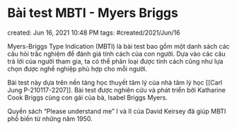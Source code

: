 # Bài test MBTI - Myers Briggs

created: Jun 16, 2021 10:48 PM
tags: #created/2021/Jun/16

Myers-Briggs Type Indication (MBTI) là bài test bao gồm một danh sách các câu hỏi trắc nghiệm để đánh giá tính cách của con người. Dựa vào các câu trả lời của người tham gia, ta có thể phân loại được tính cách cũng như lựa chọn được nghề nghiệp phù hợp cho mỗi người.

Bài test này dựa trên nền tảng học thuyết tâm lý của nhà tâm lý học [[Carl Jung P-210117-2207]]. Bài test được nghiên cứu và phát triển bởi Katharine Cook Briggs cùng con gái của bà, Isabel Briggs Myers.

Quyển sách “Please understand me” I và II của David Keirsey đã giúp MBTI phổ biến từ những năm 1950.